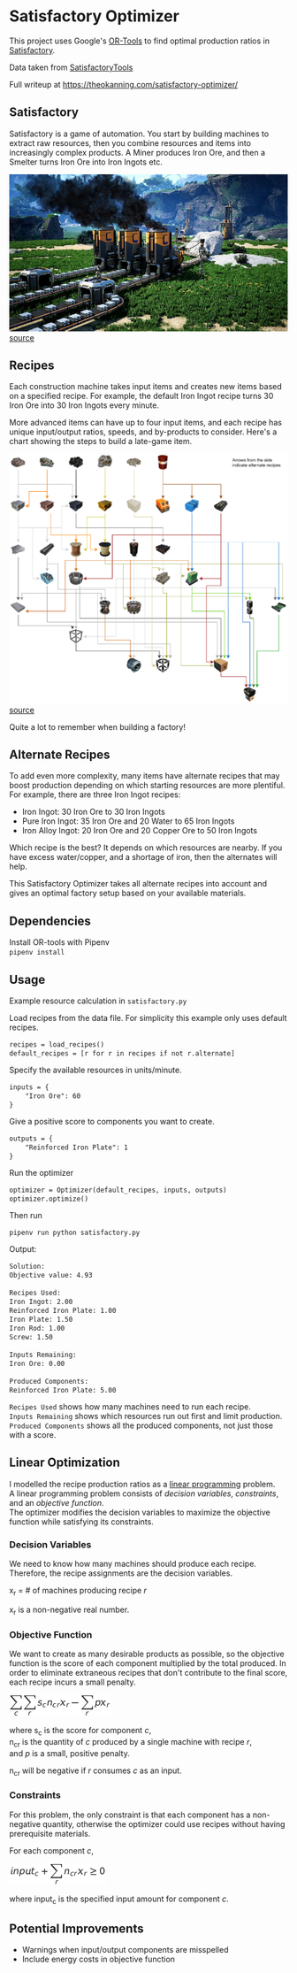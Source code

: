# Satisfactory Optimizer
This project uses Google's [OR-Tools](https://developers.google.com/optimization) to find optimal production ratios 
in [Satisfactory](http://www.satisfactorygame.com).

Data taken from [SatisfactoryTools](https://github.com/greeny/SatisfactoryTools/tree/dev/data)

Full writeup at https://theokanning.com/satisfactory-optimizer/
## Satisfactory
Satisfactory is a game of automation.
You start by building machines to extract raw resources, then you combine resources and items into increasingly complex products.
A Miner produces Iron Ore, and then a Smelter turns Iron Ore into Iron Ingots etc.

![screenshot](assets/screenshot.jpeg)
[source](https://www.satisfactorygame.com)

## Recipes
Each construction machine takes input items and creates new items based on a specified recipe.
For example, the default Iron Ingot recipe turns 30 Iron Ore into 30 Iron Ingots every minute.  

More advanced items can have up to four input items, and each recipe has unique input/output ratios, speeds, and by-products to consider.
Here's a chart showing the steps to build a late-game item.  

![picture](assets/flowchart.png)
[source](https://www.reddit.com/r/SatisfactoryGame/comments/b7zv8h/satisfactory_production_flowchart_with_alternate/)

Quite a lot to remember when building a factory!  

## Alternate Recipes
To add even more complexity, many items have alternate recipes that may boost production depending on which starting resources are more plentiful.
For example, there are three Iron Ingot recipes:  
- Iron Ingot: 30 Iron Ore to 30 Iron Ingots  
- Pure Iron Ingot: 35 Iron Ore and 20 Water to 65 Iron Ingots  
- Iron Alloy Ingot: 20 Iron Ore and 20 Copper Ore to 50 Iron Ingots  

Which recipe is the best? It depends on which resources are nearby.
If you have excess water/copper, and a shortage of iron, then the alternates will help.  

This Satisfactory Optimizer takes all alternate recipes into account and gives an optimal factory setup based on your available materials.

## Dependencies
Install OR-tools with Pipenv  
`pipenv install`

## Usage
Example resource calculation in `satisfactory.py`

Load recipes from the data file. For simplicity this example only uses default recipes. 
```
recipes = load_recipes()
default_recipes = [r for r in recipes if not r.alternate]
```

Specify the available resources in units/minute.  
```
inputs = {
    "Iron Ore": 60
}
```

Give a positive score to components you want to create.
```
outputs = {
    "Reinforced Iron Plate": 1
}
```

Run the optimizer
```
optimizer = Optimizer(default_recipes, inputs, outputs)
optimizer.optimize()
```

Then run
```
pipenv run python satisfactory.py
```

Output:
```
Solution:
Objective value: 4.93

Recipes Used:
Iron Ingot: 2.00
Reinforced Iron Plate: 1.00
Iron Plate: 1.50
Iron Rod: 1.00
Screw: 1.50

Inputs Remaining:
Iron Ore: 0.00

Produced Components:
Reinforced Iron Plate: 5.00
```
`Recipes Used` shows how many machines need to run each recipe.  
`Inputs Remaining` shows which resources run out first and limit production.  
`Produced Components` shows all the produced components, not just those with a score.

## Linear Optimization
I modelled the recipe production ratios as a [linear programming](https://www.analyticsvidhya.com/blog/2017/02/lintroductory-guide-on-linear-programming-explained-in-simple-english/) problem.  
A linear programming problem consists of _decision variables_, _constraints_, and an _objective function_.  
The optimizer modifies the decision variables to maximize the objective function while satisfying its constraints.

### Decision Variables
We need to know how many machines should produce each recipe.
Therefore, the recipe assignments are the decision variables.  

x<sub>r</sub> = # of machines producing recipe _r_

x<sub>r</sub> is a non-negative real number.

### Objective Function
We want to create as many desirable products as possible, so the objective function is the score of each component multiplied by the total produced.
In order to eliminate extraneous recipes that don't contribute to the final score, each recipe incurs a small penalty.  

![objective](assets/objective.jpg)

where s<sub>c</sub> is the score for component _c_,  
n<sub>cr</sub> is the quantity of _c_ produced by a single machine with recipe _r_,  
and _p_ is a small, positive penalty.  

n<sub>cr</sub> will be negative if _r_ consumes _c_ as an input.

### Constraints
For this problem, the only constraint is that each component has a non-negative quantity, otherwise the optimizer could use recipes without having prerequisite materials.   

For each component _c_,  

![constraint](assets/constraint.jpg)

where input<sub>c</sub> is the specified input amount for component _c_.

## Potential Improvements
- Warnings when input/output components are misspelled
- Include energy costs in objective function